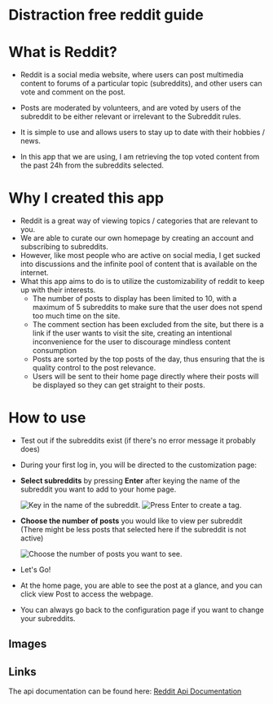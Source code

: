 # Distraction free reddit guide


# What is Reddit?
* Reddit is a social media website, where users can post multimedia content to forums of a particular topic (subreddits), and other users can vote and comment on the post.
    
* Posts are moderated by volunteers, and are voted by users of the subreddit to be either relevant or irrelevant to the Subreddit rules.

* It is simple to use and allows users to stay up to date with their hobbies / news.
    
* In this app that we are using, I am retrieving the top voted content from the past 24h from the subreddits selected.

# Why I created this app
* Reddit is a great way of viewing topics / categories that are relevant to you.
* We are able to curate our own homepage by creating an account and subscribing to subreddits.
* However, like most people who are active on social media, I get sucked into discussions and the infinite pool of content that is available on the internet.
* What this app aims to do is to utilize the customizability of reddit to keep up with their interests.
    * The number of posts to display has been limited to 10, with a maximum of 5 subreddits to make sure that the user does not spend too much time on the site.
    * The comment section has been excluded from the site, but there is a link if the user wants to visit the site, creating an intentional inconvenience for the user to discourage mindless content consumption
    * Posts are sorted by the top posts of the day, thus ensuring that the is quality control to the post relevance.
    * Users will be sent to their home page directly where their posts will be displayed so they can get straight to their posts. 

# How to use
* Test out if the subreddits exist (if there's no error message it probably does)
* During your first log in, you will be directed to the customization page:
* **Select subreddits** by pressing **Enter** after keying the name of the subreddit you want to add to your home page.

    ![](/configGuides/configGuide1 "Key in the name of the subreddit.")
    ![](/configGuides/configGuide2 "Press Enter to create a tag.")
* **Choose the number of posts** you would like to view per subreddit (There might be less posts that selected here if the subreddit is not active)

    ![](/configGuides/configGuide3 "Choose the number of posts you want to see.")
    
* Let's Go!
* At the home page, you are able to see the post at a glance, and you can click view Post to access the webpage.
* You can always go back to the configuration page if you want to change your subreddits.


## Images


## Links
The api documentation can be found here: [Reddit Api Documentation](https://www.reddit.com/dev/api/#GET_{sort})



